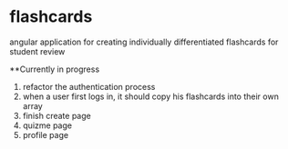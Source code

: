 # flashcards
angular application for creating individually differentiated flashcards for student review

**Currently in progress
1. refactor the authentication process
2. when a user first logs in, it should copy his flashcards into their own array
3. finish create page
4. quizme page
5. profile page